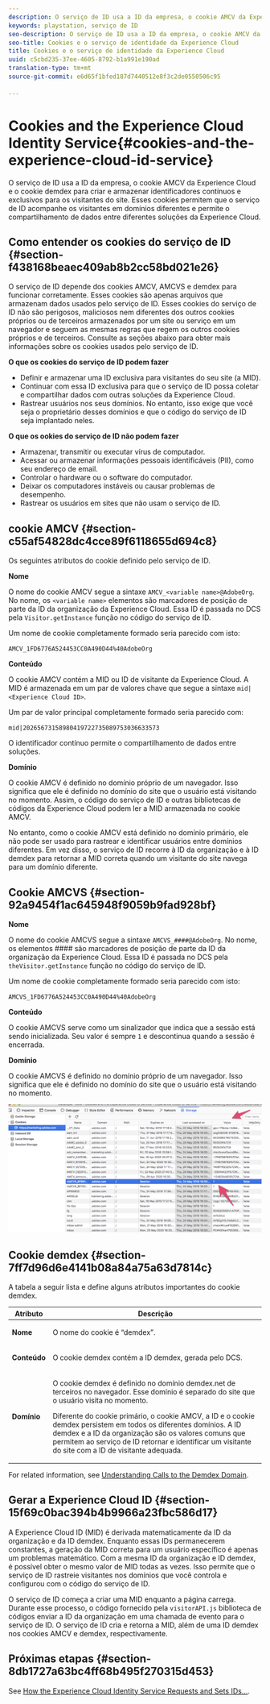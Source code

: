 ```yaml
---
description: O serviço de ID usa a ID da empresa, o cookie AMCV da Experience Cloud e o cookie demdex para criar e armazenar identificadores contínuos e exclusivos para os visitantes do site. Esses cookies permitem que o serviço de ID acompanhe os visitantes em domínios diferentes e permite o compartilhamento de dados entre diferentes soluções da Experience Cloud.
keywords: playstation, serviço de ID
seo-description: O serviço de ID usa a ID da empresa, o cookie AMCV da Experience Cloud e o cookie demdex para criar e armazenar identificadores contínuos e exclusivos para os visitantes do site. Esses cookies permitem que o serviço de ID acompanhe os visitantes em domínios diferentes e permite o compartilhamento de dados entre diferentes soluções da Experience Cloud.
seo-title: Cookies e o serviço de identidade da Experience Cloud
title: Cookies e o serviço de identidade da Experience Cloud
uuid: c5cbd235-37ee-4605-8792-b1a991e190ad
translation-type: tm+mt
source-git-commit: e6d65f1bfed187d7440512e8f3c2de0550506c95

---
```



# Cookies and the Experience Cloud Identity Service{#cookies-and-the-experience-cloud-id-service}

O serviço de ID usa a ID da empresa, o cookie AMCV da Experience Cloud e o cookie demdex para criar e armazenar identificadores contínuos e exclusivos para os visitantes do site. Esses cookies permitem que o serviço de ID acompanhe os visitantes em domínios diferentes e permite o compartilhamento de dados entre diferentes soluções da Experience Cloud.

## Como entender os cookies do serviço de ID {#section-f438168beaec409ab8b2cc58bd021e26}

O serviço de ID depende dos cookies AMCV, AMCVS e demdex para funcionar corretamente. Esses cookies são apenas arquivos que armazenam dados usados pelo serviço de ID. Esses cookies do serviço de ID não são perigosos, maliciosos nem diferentes dos outros cookies próprios ou de terceiros armazenados por um site ou serviço em um navegador e seguem as mesmas regras que regem os outros cookies próprios e de terceiros. Consulte as seções abaixo para obter mais informações sobre os cookies usados pelo serviço de ID.

**O que os cookies do serviço de ID podem fazer**

* Definir e armazenar uma ID exclusiva para visitantes do seu site (a MID).
* Continuar com essa ID exclusiva para que o serviço de ID possa coletar e compartilhar dados com outras soluções da Experience Cloud.
* Rastrear usuários nos seus domínios. No entanto, isso exige que você seja o proprietário desses domínios e que o código do serviço de ID seja implantado neles.

**O que os ookies do serviço de ID não podem fazer**

* Armazenar, transmitir ou executar vírus de computador.
* Acessar ou armazenar informações pessoais identificáveis (PII), como seu endereço de email.
* Controlar o hardware ou o software do computador.
* Deixar os computadores instáveis ou causar problemas de desempenho.
* Rastrear os usuários em sites que não usam o serviço de ID.

## cookie AMCV {#section-c55af54828dc4cce89f6118655d694c8}

Os seguintes atributos do cookie definido pelo serviço de ID.

**Nome**

O nome do cookie AMCV segue a sintaxe `AMCV_<variable name>@AdobeOrg`. No nome, os `<variable name>` elementos são marcadores de posição de parte da ID da organização da Experience Cloud. Essa ID é passada no DCS pela `Visitor.getInstance` função no código do serviço de ID.

Um nome de cookie completamente formado seria parecido com isto:

```
AMCV_1FD6776A524453CC0A490D44%40AdobeOrg
```

**Conteúdo**

O cookie AMCV contém a MID ou ID de visitante da Experience Cloud. A MID é armazenada em um par de valores chave que segue a sintaxe `mid|<Experience Cloud ID>`.

Um par de valor principal completamente formado seria parecido com:

```
mid|20265673158980419722735089753036633573
```

O identificador contínuo permite o compartilhamento de dados entre soluções.

**Domínio**

O cookie AMCV é definido no domínio próprio de um navegador. Isso significa que ele é definido no domínio do site que o usuário está visitando no momento. Assim, o código do serviço de ID e outras bibliotecas de códigos da Experience Cloud podem ler a MID armazenada no cookie AMCV.

No entanto, como o cookie AMCV está definido no domínio primário, ele não pode ser usado para rastrear e identificar usuários entre domínios diferentes. Em vez disso, o serviço de ID recorre à ID da organização e à ID demdex para retornar a MID correta quando um visitante do site navega para um domínio diferente.

## Cookie AMCVS {#section-92a9454f1ac645948f9059b9fad928bf}

**Nome**

O nome do cookie AMCVS segue a sintaxe `AMCVS_####@AdobeOrg`. No nome, os elementos #### são marcadores de posição de parte da ID da organização da Experience Cloud. Essa ID é passada no DCS pela `theVisitor.getInstance` função no código do serviço de ID.

Um nome de cookie completamente formado seria parecido com isto:

```
AMCVS_1FD6776A524453CC0A490D44%40AdobeOrg
```

**Conteúdo**

O cookie AMCVS serve como um sinalizador que indica que a sessão está sendo inicializada. Seu valor é sempre `1` e descontinua quando a sessão é encerrada.

**Domínio**

O cookie AMCVS é definido no domínio próprio de um navegador. Isso significa que ele é definido no domínio do site que o usuário está visitando no momento.

![](assets/AMCVS-cookie.png)

## Cookie demdex {#section-7ff7d96d6e4141b08a84a75a63d7814c}

A tabela a seguir lista e define alguns atributos importantes do cookie demdex.

<table id="table_18E3CAF3550E4BB6A199736AACE39202"> 
 <thead> 
  <tr> 
   <th colname="col1" class="entry"> Atributo </th> 
   <th colname="col2" class="entry"> Descrição </th> 
  </tr> 
 </thead>
 <tbody> 
  <tr> 
   <td colname="col1"> <p> <b>Nome</b> </p> </td> 
   <td colname="col2"> <p>O nome do cookie é “demdex”. </p> </td> 
  </tr> 
  <tr> 
   <td colname="col1"> <p> <b>Conteúdo</b> </p> </td> 
   <td colname="col2"> <p>O cookie demdex contém a ID demdex, gerada pelo DCS. </p> </td> 
  </tr> 
  <tr> 
   <td colname="col1"> <p> <b>Domínio</b> </p> </td> 
   <td colname="col2"> <p>O cookie demdex é definido no domínio demdex.net de terceiros no navegador. Esse domínio é separado do site que o usuário visita no momento. </p> <p>Diferente do cookie primário, o cookie AMCV, a ID e o cookie demdex persistem em todos os diferentes domínios. A ID demdex e a ID da organização são os valores comuns que permitem ao serviço de ID retornar e identificar um visitante do site com a ID de visitante adequada. </p> </td> 
  </tr> 
 </tbody> 
</table>

For related information, see [Understanding Calls to the Demdex Domain](https://marketing.adobe.com/resources/help/en_US/aam/demdex-calls.html).

## Gerar a Experience Cloud ID {#section-15f69c0bac394b4b9966a23fbc586d17}

A Experience Cloud ID (MID) é derivada matematicamente da ID da organização e da ID demdex. Enquanto essas IDs permanecerem constantes, a geração da MID correta para um usuário específico é apenas um problemas matemático. Com a mesma ID da organização e ID demdex, é possível obter o mesmo valor de MID todas as vezes. Isso permite que o serviço de ID rastreie visitantes nos domínios que você controla e configurou com o código do serviço de ID.

O serviço de ID começa a criar uma MID enquanto a página carrega. Durante esse processo, o código fornecido pela `visitorAPI.js` biblioteca de códigos enviar a ID da organização em uma chamada de evento para o serviço de ID. O serviço de ID cria e retorna a MID, além de uma ID demdex nos cookies AMCV e demdex, respectivamente.

## Próximas etapas {#section-8db1727a63bc4ff68b495f270315d453}

See [How the Experience Cloud Identity Service Requests and Sets IDs...](../introduction/id-request.md#concept-2caacebb1d244402816760e9b8bcef6a).
